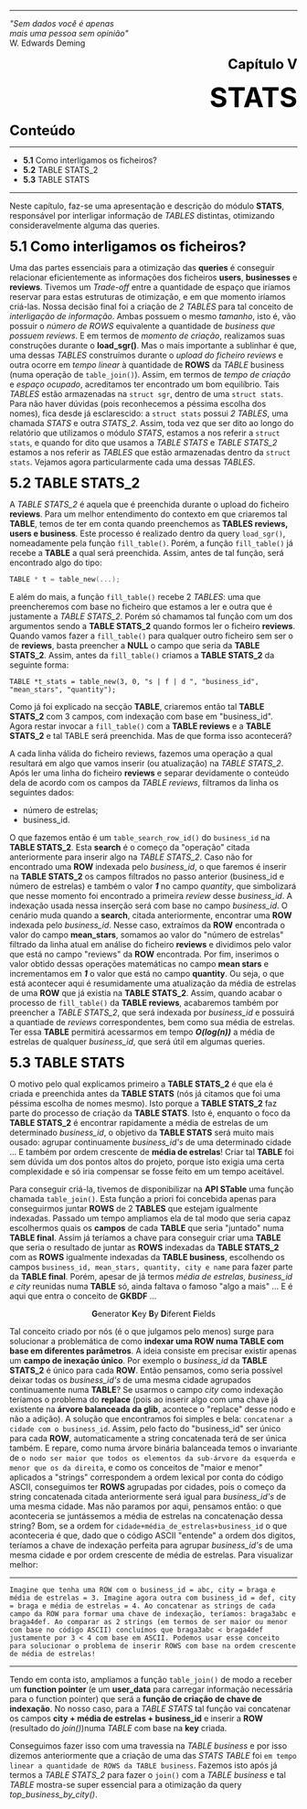 <hr>

<div> <p align="left"><i> "Sem dados você é apenas <br> mais uma pessoa sem opinião"</i> <br>
W. Edwards Deming </div>
<p align="right"><font size="5" style="color:black"> <b>Capítulo V </b></font> </p>
<p align="right"><font size="9" style="color:black"> <b>STATS </b></font> </p>

<p style="color:black"><b><font size="5">Conteúdo</font></b></p>
<hr>

* **5.1** Como interligamos os ficheiros? 
* **5.2** TABLE STATS_2  
* **5.3** TABLE STATS 

<hr>

Neste capítulo, faz-se uma apresentação e descrição do módulo **STATS**, responsável por interligar informação de *TABLES* distintas, otimizando consideravelmente alguma das queries.


<p><font size="5" style="color:black"><b>5.1 Como interligamos os ficheiros? </b></font> </p>

Uma das partes essenciais para a otimização das **queries** é conseguir relacionar eficientemente as informações dos ficheiros **users**, **businesses** e **reviews**. Tivemos um *Trade-off* entre a quantidade de espaço que iríamos reservar para estas estruturas de otimização, e em que momento iríamos criá-las. Nossa decisão final foi a criação de *2 TABLES* para tal conceito de *interligação de informação*. Ambas possuem o mesmo *tamanho*, isto é, vão possuir o *número de ROWS* equivalente a quantidade de *business que possuem reviews*. E em termos de *momento de criação*, realizamos suas construções durante o **load_sgr()**. Mas o mais importante a sublinhar é que, uma dessas *TABLES* construímos durante o *upload do ficheiro reviews* e outra ocorre em *tempo linear* à quantidade de **ROWS** da *TABLE* business (numa operação de ```table_join()```). Assim, em termos de *tempo de criação* e *espaço ocupado*, acreditamos ter encontrado um bom equilíbrio. Tais *TABLES* estão armazenadas na ```struct sgr```, dentro de uma ```struct stats```. Para não haver dúvidas (pois reconhecemos a péssima escolha dos nomes), fica desde já esclarescido: a ```struct stats``` possui *2 TABLES*, uma chamada *STATS* e outra *STATS_2*. Assim, toda vez que ser dito ao longo do relatório que utilizamos o módulo *STATS*, estamos a nos referir a ```struct stats```, e quando for dito que usamos a *TABLE STATS* e *TABLE STATS_2* estamos a nos referir as *TABLES* que estão armazenadas dentro da ```struct stats```. Vejamos agora particularmente cada uma dessas *TABLES*.

<p><font size="5" style="color:black"><b>5.2 TABLE STATS_2 </b></font> </p>

A *TABLE STATS_2* é aquela que é preenchida durante o upload do ficheiro **reviews**. Para um melhor entendimento do contexto em que criaremos tal **TABLE**, temos de ter em conta quando preenchemos as **TABLES reviews, users e business**. Este processo é realizado dentro da query ```load_sgr()```, nomeadamente pela função ```fill_table()```. Porém, a função ```fill_table()``` já recebe a **TABLE** a qual será preenchida. Assim, antes de tal função, será encontrado algo do tipo:

```c
TABLE * t = table_new(...);
```
E além do mais, a função ```fill_table()``` recebe 2 *TABLES*: uma que preencheremos com base no ficheiro que estamos a ler e outra que é justamente a *TABLE STATS_2*. Porém só chamamos tal função com um dos argumentos sendo a **TABLE STATS_2** quando formos ler o ficheiro **reviews**. Quando vamos fazer a ```fill_table()``` para qualquer outro ficheiro sem ser o de **reviews**, basta preencher a **NULL** o campo que seria da **TABLE STATS_2**. Assim, antes da ```fill_table()``` criamos a **TABLE STATS_2** da seguinte forma:

```TABLE *t_stats = table_new(3, 0, "s | f | d ", "business_id", "mean_stars", "quantity");```

Como já foi explicado na secção **TABLE**, criaremos então tal **TABLE STATS_2** com 3 campos, com indexação com base em "business_id". Agora restar invocar a ```fill_table()``` com a **TABLE reviews** e a **TABLE STATS_2** e tal TABLE será preenchida. Mas de que forma isso acontecerá?

A cada linha válida do ficheiro reviews, fazemos uma operação a qual resultará em algo que vamos inserir (ou atualização) na *TABLE STATS_2*. Após ler uma linha do ficheiro **reviews** e separar devidamente o conteúdo dela de acordo com os campos da *TABLE reviews*, filtramos da linha os seguintes dados:

* número de estrelas;
* business_id.

O que fazemos então é um ```table_search_row_id()``` do ```business_id``` na **TABLE STATS_2**. Esta **search** é o começo da "operação" citada anteriormente para inserir algo na *TABLE STATS_2*. Caso não for encontrado uma **ROW** indexada pelo *business_id*, o que faremos é inserir na **TABLE STATS_2** os campos filtrados no passo anterior (business_id e número de estrelas) e também o valor ***1*** no campo *quantity*, que simbolizará que nesse momento foi encontrado a primeira *review* desse *business_id*. A indexação usada nessa inserção será com base no campo *business_id*. O cenário muda quando a **search**, citada anteriormente, encontrar uma **ROW** indexada pelo *business_id*. Nesse caso, extraímos da **ROW** encontrada o valor do campo **mean_stars**, somamos ao valor do "número de estrelas" filtrado da linha atual em análise do ficheiro **reviews** e dividimos pelo valor que está no campo "reviews" da **ROW** encontrada. Por fim, inserimos o valor obtido dessas operações matemáticas no campo **mean stars** e incrementamos em ***1*** o valor que está no campo **quantity**. Ou seja, o que está acontecer aqui é resumidamente uma atualização da média de estrelas de uma **ROW** que já existia na **TABLE STATS_2**. Assim, quando acabar o processo de ```fill_table()``` da **TABLE reviews**, acabaremos também por preencher a *TABLE STATS_2*, que será indexada por *business_id* e possuirá a quantiade de *reviews* correspondentes, bem como sua média de estrelas. Ter essa **TABLE** permitirá acessarmos em tempo ***O(log(n))*** a média de estrelas de qualquer *business_id*, que será útil em algumas queries.

<p><font size="5" style="color:black"><b>5.3 TABLE STATS </b></font> </p>
 
 O motivo pelo qual explicamos primeiro a **TABLE STATS_2** é que ela é criada e preenchida antes da **TABLE STATS** (nós já citamos que foi uma péssima escolha de nomes mesmo). Isto porque a **TABLE STATS_2** faz parte do processo de criação da **TABLE STATS**. Isto é, enquanto o foco da **TABLE STATS_2** é encontrar rapidamente a média de estrelas de um determinado *business_id*, o objetivo da **TABLE STATS** será muito mais ousado: agrupar continuamente *business_id's* de uma determinado cidade ... E também por ordem crescente de **média de estrelas**! Criar tal **TABLE** foi sem dúvida um dos pontos altos do projeto, porque isto exigia uma certa complexidade e só iria compensar se fosse feito em um tempo aceitável. 

 Para conseguir criá-la, tivemos de disponibilizar na **API STable** uma função chamada ```table_join()```. Esta função a priori foi concebida apenas para conseguirmos juntar **ROWS** de 2 **TABLES** que estejam igualmente indexadas. Passado um tempo ampliamos ela de tal modo que seria capaz escolhermos quais os **campos** de cada **TABLE** que seria "juntado" numa **TABLE final**. Assim já teríamos a chave para conseguir criar uma **TABLE** que seria o resultado de juntar as **ROWS** indexadas da **TABLE STATS_2** com as **ROWS** igualmente indexadas da **TABLE business**, escolhendo os campos ```business_id, mean_stars, quantity, city e name``` para fazer parte da **TABLE final**. Porém, apesar de já termos *média de estrelas, business_id e city* reunidas numa **TABLE** só, ainda faltava o famoso "algo a mais" ... E é aqui que entra o conceito de **GKBDF** ...

<p align="center"> <b>G</b>enerator <b>K</b>ey <b>B</b>y <b>D</b>iferent <b>F</b>ields </p>

Tal conceito criado por nós (é o que julgamos pelo menos) surge para solucionar a problemática de como **indexar uma ROW numa TABLE com base em diferentes parâmetros**. A ideia consiste em precisar existir apenas um **campo de inexação único**. Por exemplo o *business_id* da **TABLE STATS_2** é único para cada **ROW**. Então pensamos, como seria possível deixar todas os *business_id's* de uma mesma cidade agrupados continuamente numa **TABLE**? Se usarmos o campo *city* como indexação teríamos o problema do **replace** (pois ao inserir algo com uma chave já existente na **árvore balanceada da glib**, acontece o "replace" desse nodo e não a adição). A solução que encontramos foi simples e bela: ```concatenar a cidade com o business_id```. Assim, pelo facto do "business_id" ser único para cada **ROW**, automaticamente a string concatenada terá de ser única também. E repare, como numa árvore binária balanceada temos o invariante de ```o nodo ser maior que todos os elementos da sub-árvore da esquerda e menor que os da direita```, e como os conceitos de "maior e menor" aplicados a "strings" correspondem a ordem lexical por conta do código ASCII, conseguimos ter **ROWS** agrupadas por cidades, pois o começo da string concatenada citada anteriormente será igual para *business_id's* de uma mesma cidade. Mas não paramos por aqui, pensamos então: o que aconteceria se juntássemos a média de estrelas na concatenação dessa string? Bom, se a ordem for ```cidade+média_de_estrelas+business_id``` o que aconteceria é que, dado que o código ASCII "entende" a ordem dos digitos, teríamos a chave de indexação perfeita para agrupar *business_id's* de uma mesma cidade e por ordem crescente de média de estrelas. Para visualizar melhor:

<hr>

```Imagine que tenha uma ROW com o business_id = abc, city = braga e média de estrelas = 3. Imagine agora outra com business_id = def, city = braga e média de estrelas = 4. Ao concatenar as strings de cada campo da ROW para formar uma chave de indexação, teríamos: braga3abc e braga4def. Ao comparar as 2 strings (em termos de ser maior ou menor com base no código ASCII) concluímos que braga3abc < braga4def justamente por 3 < 4 com base em ASCII. Podemos usar esse conceito para solucionar o problema de inserir ROWS com base na ordem crescente de média de estrelas!```

<hr>

Tendo em conta isto, ampliamos a função ```table_join()``` de modo a receber um **function pointer** (e um **user_data** para carregar informação necessária para o function pointer) que será a **função de criação de chave de indexação**. No nosso caso, para a *TABLE STATS* tal função vai concatenar os campos **city + média de estrelas + business_id** e inserir a **ROW** (resultado do *join()*)numa *TABLE* com base na **key** criada.

Conseguimos fazer isso com uma travessia na *TABLE business* e por isso dizemos anteriormente que a criação de uma das *STATS TABLE* foi ```em tempo linear a quantidade de ROWS da TABLE business```. Fazemos isto após já termos a *TABLE STATS_2* para fazer o ```join()``` com a *TABLE business* e tal *TABLE* mostra-se super essencial para a otimização da query *top_business_by_city()*.

